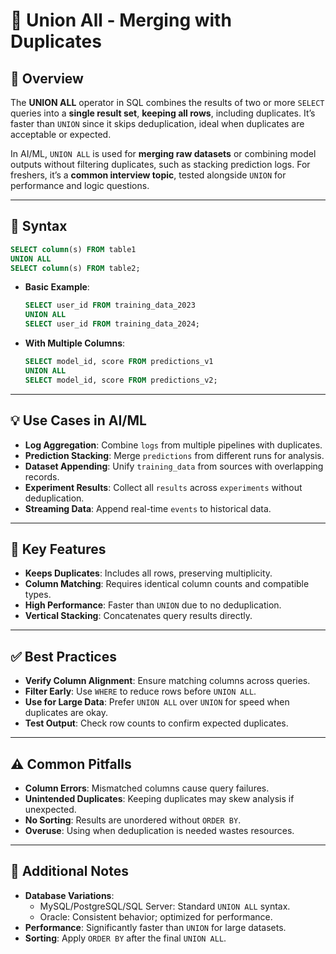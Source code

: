 # 🔄 Union All - Merging with Duplicates

## 🌟 Overview

The **UNION ALL** operator in SQL combines the results of two or more `SELECT` queries into a **single result set**, **keeping all rows**, including duplicates. It’s faster than `UNION` since it skips deduplication, ideal when duplicates are acceptable or expected.

In AI/ML, `UNION ALL` is used for **merging raw datasets** or combining model outputs without filtering duplicates, such as stacking prediction logs. For freshers, it’s a **common interview topic**, tested alongside `UNION` for performance and logic questions.

---

## 📜 Syntax

```sql
SELECT column(s) FROM table1
UNION ALL
SELECT column(s) FROM table2;
```

- **Basic Example**:
  ```sql
  SELECT user_id FROM training_data_2023
  UNION ALL
  SELECT user_id FROM training_data_2024;
  ```
- **With Multiple Columns**:
  ```sql
  SELECT model_id, score FROM predictions_v1
  UNION ALL
  SELECT model_id, score FROM predictions_v2;
  ```

---

## 💡 Use Cases in AI/ML

- **Log Aggregation**: Combine `logs` from multiple pipelines with duplicates.
- **Prediction Stacking**: Merge `predictions` from different runs for analysis.
- **Dataset Appending**: Unify `training_data` from sources with overlapping records.
- **Experiment Results**: Collect all `results` across `experiments` without deduplication.
- **Streaming Data**: Append real-time `events` to historical data.

---

## 🔑 Key Features

- **Keeps Duplicates**: Includes all rows, preserving multiplicity.
- **Column Matching**: Requires identical column counts and compatible types.
- **High Performance**: Faster than `UNION` due to no deduplication.
- **Vertical Stacking**: Concatenates query results directly.

---

## ✅ Best Practices

- **Verify Column Alignment**: Ensure matching columns across queries.
- **Filter Early**: Use `WHERE` to reduce rows before `UNION ALL`.
- **Use for Large Data**: Prefer `UNION ALL` over `UNION` for speed when duplicates are okay.
- **Test Output**: Check row counts to confirm expected duplicates.

---

## ⚠️ Common Pitfalls

- **Column Errors**: Mismatched columns cause query failures.
- **Unintended Duplicates**: Keeping duplicates may skew analysis if unexpected.
- **No Sorting**: Results are unordered without `ORDER BY`.
- **Overuse**: Using when deduplication is needed wastes resources.

---

## 📝 Additional Notes

- **Database Variations**:
  - MySQL/PostgreSQL/SQL Server: Standard `UNION ALL` syntax.
  - Oracle: Consistent behavior; optimized for performance.
- **Performance**: Significantly faster than `UNION` for large datasets.
- **Sorting**: Apply `ORDER BY` after the final `UNION ALL`.